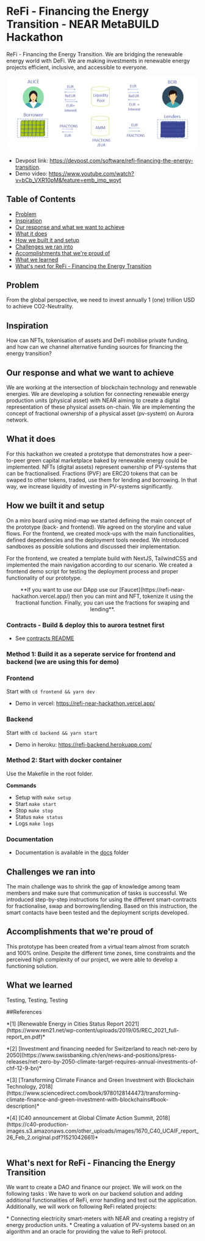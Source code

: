 # ReFi - Financing the Energy Transition - NEAR MetaBUILD Hackathon

ReFi - Financing the Energy Transition. We are bridging the renewable energy world with DeFi. We are making investments in renewable energy projects efficient, inclusive, and accessible to everyone.

![ReFi Concept](docs/ReFiConcept.png)

- Devpost link: https://devpost.com/software/refi-financing-the-energy-transition.  
- Demo video: https://www.youtube.com/watch?v=bCb_VXR10pM&feature=emb_imp_woyt

## Table of Contents
* [Problem](#problem)
* [Inspiration](#inspiration)
* [Our response and what we want to achieve](#our-response-and-what-we-want-to-achieve)
* [What it does](#what-it-does)
* [How we built it and setup](#how-we-built-it-and-setup)
* [Challenges we ran into](#challenges-we-ran-into)
* [Accomplishments that we're proud of](#accomplishments-that-were-proud-of)
* [What we learned](#what-we-learned)
* [What's next for ReFi - Financing the Energy Transition](#whats-next-for-refi---financing-the-energy-transition)


## Problem
From the global perspective, we need to invest annually 1 (one) trillion USD to achieve CO2-Neutrality.  

## Inspiration
How can NFTs, tokenisation of assets and DeFi mobilise private funding, and how can we channel alternative funding sources for financing the energy transition? 

## Our response and what we want to achieve
We are working at the intersection of blockchain technology and renewable energies. We are developing a solution for connecting renewable energy production units (physical asset) with NEAR aiming to create a digital representation of these physical assets on-chain. We are implementing the concept of fractional ownership of a physical asset (pv-system) on Aurora network. 

## What it does
For this hackathon we created a prototype that demonstrates how a peer-to-peer green capital marketplace baked by renewable energy could be implemented. NFTs (digital assets) represent ownership of PV-systems that can be fractionalised. Fractions (PVF) are ERC20 tokens that can be swaped to other tokens, traded, use them for lending and borrowing. In that way, we increase liquidity of investing in PV-systems significantly.  

## How we built it and setup
On a miro board using mind-map we started defining the main concept of the prototype (back- and frontend). We agreed on the storyline and value flows. For the frontend, we created mock-ups with the main functionalities, defined dependencies and the deployment tools needed. We introduced sandboxes as possible solutions and discussed their implementation.
   
For the frontend, we created a template build with NextJS, TailwindCSS and implemented the main navigation according to our scenario. We created a frontend demo script for testing the deployment process and proper functionality of our prototype. 

<center>**If you want to use our DApp use our [Faucet](https://refi-near-hackathon.vercel.app/) then you can mint and NFT, tokenize it using the fractional function. Finally, you can use the fractions for swaping and lending**.</center>

### Contracts - Build & deploy this to aurora testnet first

- See [contracts README](./contracts/README.md)

### Method 1: Build it as a seperate service for frontend and backend (we are using this for demo)
### Frontend

Start with `cd frontend && yarn dev`
* Demo in vercel: https://refi-near-hackathon.vercel.app/

### Backend

Start with `cd backend && yarn start`
* Demo in heroku: https://refi-backend.herokuapp.com/

### Method 2: Start with docker container

Use the Makefile in the root folder. 

**Commands**

- Setup with `make setup`
- Start `make start`
- Stop `make stop`
- Status `make status`
- Logs `make logs`

### Documentation

- Documentation is available in the [docs](./docs) folder

  
## Challenges we ran into
The main challenge was to shrink the gap of knowledge among team members and make sure that communication of tasks is successful. We introduced step-by-step instructions for using the different smart-contracts for fractionalise, swap and borrowing/lending. Based on this instruction, the smart contacts have been tested and the deployment scripts developed.

## Accomplishments that we're proud of
This prototype has been created from a virtual team almost from scratch and 100% online. Despite the different time zones, time constraints and  the perceived high complexity of our project, we were able to develop a functioning solution.  

## What we learned
Testing, Testing, Testing

##References
<p></p>
*[1] [Renewable Energy in Cities Status Report 2021](https://www.ren21.net/wp-content/uploads/2019/05/REC_2021_full-report_en.pdf)*
<p></p>
*[2] [Investment and financing needed
for Switzerland to reach net-zero by 2050](https://www.swissbanking.ch/en/news-and-positions/press-releases/net-zero-by-2050-climate-target-requires-annual-investments-of-chf-12-9-bn)*
<p></p>
*[3] [Transforming Climate Finance and Green Investment with Blockchain Technology, 2018](https://www.sciencedirect.com/book/9780128144473/transforming-climate-finance-and-green-investment-with-blockchains#book-description)* 
<p></p>
*[4] [C40 announcement at Global Climate Action Summit, 2018](https://c40-production-images.s3.amazonaws.com/other_uploads/images/1670_C40_UCAIF_report_26_Feb_2.original.pdf?1521042661)*
<br></br>

## What's next for ReFi - Financing the Energy Transition
We want to create a DAO and finance our project. We will work on the following tasks : 
We have to work on our backend solution and adding additional functionalities of ReFi, error handling and test out the application. Additionally, we will work on following ReFi related projects:
<p></p>
* Connecting electricity smart-meters with NEAR and creating a registry of energy production units.
* Creating a valuation of PV-systems based on an algorithm and an oracle for providing the value to ReFi protocol.  
